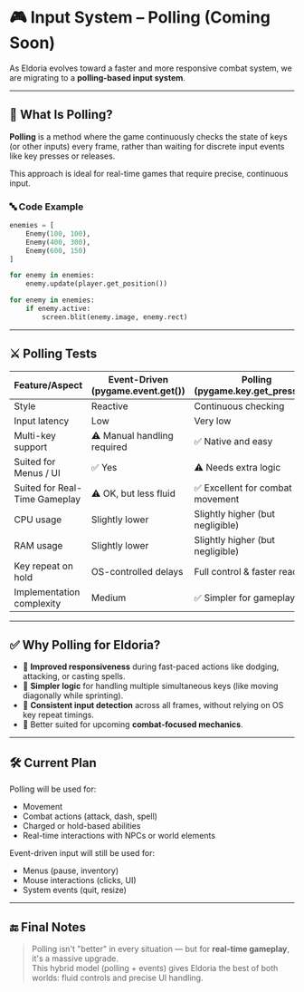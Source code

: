 # 🎮 Input System – Polling (Coming Soon)

As Eldoria evolves toward a faster and more responsive combat system, we are migrating to a **polling-based input system**.

---

## 🧠 What Is Polling?

**Polling** is a method where the game continuously checks the state of keys (or other inputs) every frame, rather than waiting for discrete input events like key presses or releases.

This approach is ideal for real-time games that require precise, continuous input.

### 🔤 Code Example

```python
enemies = [
    Enemy(100, 100),
    Enemy(400, 300),
    Enemy(600, 150)
]

for enemy in enemies:
    enemy.update(player.get_position()) 

for enemy in enemies:
    if enemy.active:
        screen.blit(enemy.image, enemy.rect)
```

---

## ⚔️ Polling Tests

| Feature/Aspect                 | Event-Driven (pygame.event.get()) | Polling (pygame.key.get_pressed())     |
|-------------------------------|-----------------------------------|----------------------------------------|
| Style                         | Reactive                          | Continuous checking                    |
| Input latency                 | Low                               | Very low                               |
| Multi-key support             | ⚠️ Manual handling required        | ✅ Native and easy                      |
| Suited for Menus / UI         | ✅ Yes                             | ⚠️ Needs extra logic                   |
| Suited for Real-Time Gameplay | ⚠️ OK, but less fluid              | ✅ Excellent for combat and movement    |
| CPU usage                     | Slightly lower                    | Slightly higher (but negligible)       |
| RAM usage                     | Slightly lower                    | Slightly higher (but negligible)       |
| Key repeat on hold            | OS-controlled delays              | Full control & faster reaction         |
| Implementation complexity     | Medium                            | ✅ Simpler for gameplay logic           |

---

## ✅ Why Polling for Eldoria?

- 🎯 **Improved responsiveness** during fast-paced actions like dodging, attacking, or casting spells.
- 🧩 **Simpler logic** for handling multiple simultaneous keys (like moving diagonally while sprinting).
- 🔁 **Consistent input detection** across all frames, without relying on OS key repeat timings.
- 🧪 Better suited for upcoming **combat-focused mechanics**.

---

## 🛠️ Current Plan

Polling will be used for:

- Movement  
- Combat actions (attack, dash, spell)  
- Charged or hold-based abilities  
- Real-time interactions with NPCs or world elements  

Event-driven input will still be used for:

- Menus (pause, inventory)  
- Mouse interactions (clicks, UI)  
- System events (quit, resize)  

---

## 🔚 Final Notes

> Polling isn't "better" in every situation — but for **real-time gameplay**, it's a massive upgrade.  
> This hybrid model (polling + events) gives Eldoria the best of both worlds: fluid controls and precise UI handling.
